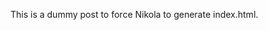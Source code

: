<!--
.. title: Dummy
.. slug: dummy
.. date: 2025-10-02 12:00:00 UTC
.. tags: 
.. category: 
.. link: 
.. description: Dummy
.. type: text
-->

This is a dummy post to force Nikola to generate index.html.

